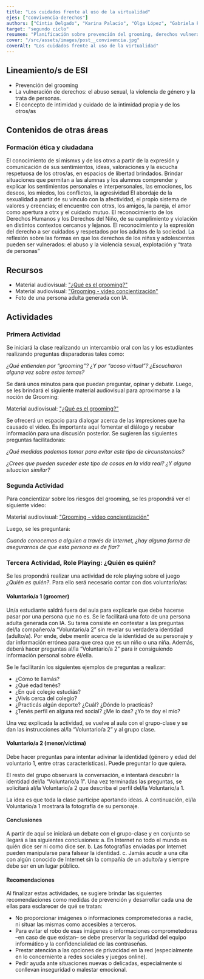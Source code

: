 ```yaml
---
title: "Los cuidados frente al uso de la virtualidad"
ejes: ["convivencia-derechos"]
authors: ["Cintia Delgado", "Karina Palacio", "Olga López", "Gabriela Pizzi"]
target: "segundo ciclo"
resumen: "Planificación sobre prevención del grooming, derechos vulnerados, intimidad y violencia, con actividades interactivas para reflexionar sobre seguridad y privacidad en Internet."
cover: "/src/assets/images/post__convivencia.jpg"
coverAlt: "Los cuidados frente al uso de la virtualidad"
---
```


## Lineamiento/s de ESI

-   Prevención del grooming
-   La vulneración de derechos: el abuso sexual, la violencia de género y la trata de personas.
-   El concepto de intimidad y cuidado de la intimidad propia y de los otros/as

## Contenidos de otras áreas

### Formación ética y ciudadana

El conocimiento de sí mismxs y de los otrxs a partir de la expresión y comunicación de sus sentimientos, ideas, valoraciones y la escucha respetuosa de los otros/as, en espacios de libertad brindados.
Brindar situaciones que permitan a las alumnas y los alumnos comprender y explicar los sentimientos personales e interpersonales, las emociones, los deseos, los miedos, los conflictos, la agresividad
El abordaje de la sexualidad a partir de su vínculo con la afectividad, el propio sistema de valores y creencias; el encuentro con otrxs, los amigos, la pareja, el amor como apertura a otrx y el cuidado mutuo.
El reconocimiento de los Derechos Humanos y los Derechos del Niño, de su cumplimiento y violación en distintos contextos cercanos y lejanos.
El reconocimiento y la expresión del derecho a ser cuidados y respetados por los adultos de la sociedad.
La reflexión sobre las formas en que los derechos de los niñxs y adolescentes pueden ser vulnerados: el abuso y la violencia sexual, explotación y “trata de personas”

## Recursos

-   Material audiovisual: <a href="https://youtu.be/OdixH25nCHk" target="_blank" rel="noopener noreferrer">"¿Qué es el grooming?"</a>
-   Material audiovisual: <a href="https://youtu.be/GcKnYNO2vYc" target="_blank" rel="noopener noreferrer">"Grooming - video concientización"</a>
-   Foto de una persona adulta generada con IA.

## Actividades

### Primera Actividad

Se iniciará la clase realizando un intercambio oral con las y los estudiantes realizando preguntas disparadoras tales como:

_¿Qué entienden por “grooming”? ¿Y por “acoso virtual”? ¿Escucharon alguna vez sobre estos temas?_

Se dará unos minutos para que puedan preguntar, opinar y debatir.
Luego, se les brindará el siguiente material audiovisual para aproximarse a la noción de Grooming:

Material audiovisual: <a href="https://youtu.be/OdixH25nCHk" target="_blank" rel="noopener noreferrer">"¿Qué es el grooming?"</a>

Se ofrecerá un espacio para dialogar acerca de las impresiones que ha causado el video. Es importante aquí fomentar el diálogo y recabar información para una discusión posterior. Se sugieren las siguientes preguntas facilitadoras:

_¿Qué medidas podemos tomar para evitar este tipo de circunstancias?_

_¿Crees que pueden suceder este tipo de cosas en la vida real? ¿Y alguna situacion similar?_

### Segunda Actividad

Para concientizar sobre los riesgos del grooming, se les propondrá ver el siguiente video:

Material audiovisual: <a href="https://youtu.be/GcKnYNO2vYc" target="_blank" rel="noopener noreferrer">"Grooming - video concientización"</a>

Luego, se les preguntará:

_Cuando conocemos a alguien a través de Internet, ¿hay alguna forma de asegurarnos de que esta persona es de fiar?_

### Tercera Actividad, Role Playing: ¿Quién es quién?

Se les propondrá realizar una actividad de role playing sobre el juego _¿Quién es quién?_. Para ello será necesario contar con dos voluntario/as:

#### Voluntario/a 1 (groomer)

Un/a estudiante saldrá fuera del aula para explicarle que debe hacerse pasar por una persona que no es. Se le facilitará una foto de una persona adulta generada con IA. Su tarea consiste en contestar a las preguntas del/la compañero/a “Voluntario/a 2” sin revelar su verdadera identidad (adulto/a). Por ende, debe mentir acerca de la identidad de su personaje y dar información errónea para que crea que es un niño o una niña. Además, deberá hacer preguntas al/la “Voluntario/a 2” para ir consiguiendo información personal sobre él/ella.

Se le facilitarán los siguientes ejemplos de preguntas a realizar:

-   ¿Cómo te llamás?
-   ¿Qué edad tenés?
-   ¿En qué colegio estudiás?
-   ¿Vivís cerca del colegio?
-   ¿Practicás algún deporte? ¿Cuál? ¿Dónde lo practicás?
-   ¿Tenés perfil en alguna red social? ¿Me lo das? ¿Yo te doy el mío?

Una vez explicada la actividad, se vuelve al aula con el grupo-clase y se dan las instrucciones al/la “Voluntario/a 2” y al grupo clase.

#### Voluntario/a 2 (menor/víctima)

Debe hacer preguntas para intentar adivinar la identidad (género y edad del voluntario 1, entre otras características). Puede preguntar lo que quiera.

El resto del grupo observará la conversación, e intentará descubrir la identidad del/la “Voluntario/a 1”. Una vez terminadas las preguntas, se solicitará al/la Voluntario/a 2 que describa el perfil del/la Voluntario/a 1.

La idea es que toda la clase participe aportando ideas. A continuación, el/la Voluntario/a 1 mostrará la fotografía de su personaje.

#### Conclusiones

A partir de aquí se iniciará un debate con el grupo-clase y en conjunto se llegará a las siguientes conclusiones:
a. En Internet no todo el mundo es quién dice ser ni como dice ser.
b. Las fotografías enviadas por Internet pueden manipularse para falsear la identidad.
c. Jamás acudir a una cita con algún conocido de Internet sin la compañía de un adulto/a y siempre debe ser en un lugar público.

#### Recomendaciones

Al finalizar estas actividades, se sugiere brindar las siguientes recomendaciones como medidas de prevención y desarrollar cada una de ellas para esclarecer de qué se tratan:

-   No proporcionar imágenes o informaciones comprometedoras a nadie, ni situar las mismas como accesibles a terceros.
-   Para evitar el robo de esas imágenes o informaciones comprometedoras –en caso de que existan– se debe preservar la seguridad del equipo informático y la confidencialidad de las contraseñas.
-   Prestar atención a las opciones de privacidad en la red (especialmente en lo concerniente a redes sociales y juegos online).
-   Pedir ayuda ante situaciones nuevas o delicadas, especialmente si conllevan inseguridad o malestar emocional.
